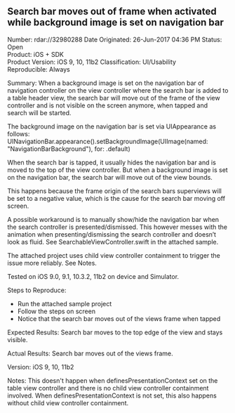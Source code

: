 ## Search bar moves out of frame when activated while background image is set on navigation bar

Number:	rdar://32980288	
Date Originated:	26-Jun-2017 04:36 PM
Status:	Open	
Product:	iOS + SDK	
Product Version:	iOS 9, 10, 11b2
Classification:	UI/Usability	
Reproducible:	Always

Summary:
When a background image is set on the navigation bar of navigation controller on the view controller where the search bar is added to a table header view, the search bar will move out of the frame of the view controller and is not visible on the screen anymore, when tapped and search will be started.

The background image on the navigation bar is set via UIAppearance as follows:
UINavigationBar.appearance().setBackgroundImage(UIImage(named: "NavigationBarBackground"), for: .default)

When the search bar is tapped, it usually hides the navigation bar and is moved to the top of the view controller. But when a background image is set on the navigation bar, the search bar will move out of the view bounds.

This happens because the frame origin of the search bars superviews will be set to a negative value, which is the cause for the search bar moving off screen.

A possible workaround is to manually show/hide the navigation bar when the search controller is presented/dismissed. This however messes with the animation when presenting/dismissing the search controller and doesn’t look as fluid. See SearchableViewController.swift in the attached sample.

The attached project uses child view controller containment to trigger the issue more reliably. See Notes.

Tested on iOS 9.0, 9.1, 10.3.2, 11b2 on device and Simulator.

Steps to Reproduce:
- Run the attached sample project
- Follow the steps on screen
- Notice that the search bar moves out of the views frame when tapped

Expected Results:
Search bar moves to the top edge of the view and stays visible.

Actual Results:
Search bar moves out of the views frame.

Version:
iOS 9, 10, 11b2

Notes:
This doesn't happen when definesPresentationContext set on the table view controller and there is no child view controller containment involved. When definesPresentationContext is not set, this also happens without child view controller containment.